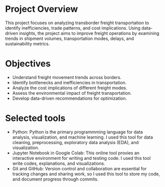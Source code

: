 # Project Overview
This project focuses on analyzing transborder freight transportation to identify inefficiencies, trade patterns, and cost implications. Using data-driven insights, the project aims to improve freight operations by examining trends in shipment volumes, transportation modes, delays, and sustainability metrics.

# Objectives
- Understand freight movement trends across borders.
- Identify bottlenecks and inefficiencies in transportation.
- Analyze the cost implications of different freight modes.
- Assess the environmental impact of freight transportation.
- Develop data-driven recommendations for optimization.

# Selected tools
- Python: Python is the primary programmming language for data analysis, visualization, and machine learning. I used this tool for data cleaning, preprocessing, exploratory data analysis (EDA), and visualization.
- Jupyter Notebook in Google Colab: This online tool provies an interactive environment for writing and testing code. I used this tool write codes, explanations, and visualizations.
- Git and GitHub: Version control and collaboration are essential for tracking changes and sharing work, so I used this tool to store my code, and document progress through commits.
